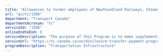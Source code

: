```yaml
---
title: "Allowances to former employees of Newfoundland Railways, Steamships and Telecommunications Services transferred to Canadian National Railways"
url: "gc/tc/1586"
department: "Transport Canada"
departmentAcronym: "tc"
serviceId: "1586"
onlineEndtoEnd: 0
serviceDescription: "The purpose of this Program is to make supplemental pension payments to former employees of Newfoundland Railways, Steamships and Telecommunications Services who transferred to Canadian National Railway following the union of Newfoundland with Canada. Transport Canada assumed responsibility for the portion of pension costs not payable by Canadian National Railway or the Government of Newfoundland for the transferred employees."
serviceUrl: "https://tc.canada.ca/en/disclosure-transfer-payment-programs-under-5-million-0#table7"
programDescription: "Transportation Infrastructure"
---
```

